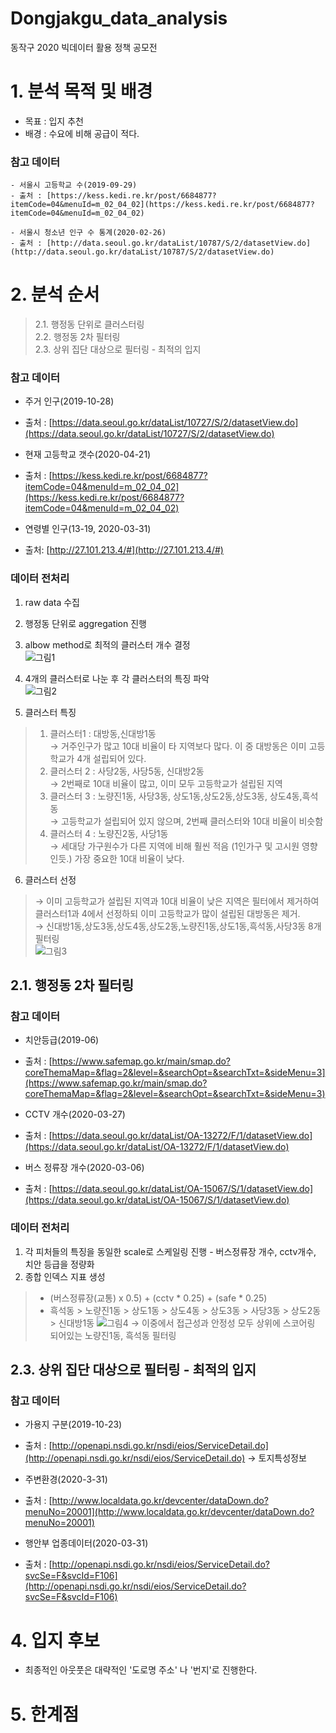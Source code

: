 # Dongjakgu_data_analysis
동작구 2020 빅데이터 활용 정책 공모전


# 1. 분석 목적 및 배경
- 목표 : 입지 추천
- 배경 : 수요에 비해 공급이 적다.

### 참고 데이터
```
- 서울시 고등학교 수(2019-09-29)
- 출처 : [https://kess.kedi.re.kr/post/6684877?itemCode=04&menuId=m_02_04_02](https://kess.kedi.re.kr/post/6684877?itemCode=04&menuId=m_02_04_02)

- 서울시 청소년 인구 수 통계(2020-02-26)
- 출처 : [http://data.seoul.go.kr/dataList/10787/S/2/datasetView.do](http://data.seoul.go.kr/dataList/10787/S/2/datasetView.do)
```


# 2. 분석 순서
> 2.1. 행정동 단위로 클러스터링   
> 2.2. 행정동 2차 필터링  
> 2.3. 상위 집단 대상으로 필터링 - 최적의 입지  

### 참고 데이터
- 주거 인구(2019-10-28)
- 출처 : [https://data.seoul.go.kr/dataList/10727/S/2/datasetView.do](https://data.seoul.go.kr/dataList/10727/S/2/datasetView.do)

- 현재 고등학교 갯수(2020-04-21)
- 출처 : [https://kess.kedi.re.kr/post/6684877?itemCode=04&menuId=m_02_04_02](https://kess.kedi.re.kr/post/6684877?itemCode=04&menuId=m_02_04_02)

- 연령별 인구(13-19, 2020-03-31)
- 출처: [http://27.101.213.4/#](http://27.101.213.4/#)

### 데이터 전처리
1. raw data 수집  
2. 행정동 단위로 aggregation 진행  
3. albow method로 최적의 클러스터 개수 결정  
![그림1](https://user-images.githubusercontent.com/33515088/107917442-4c973200-6fab-11eb-95c7-1f5ebc1a7fbf.png)

4. 4개의 클러스터로 나눈 후 각 클러스터의 특징 파악  
![그림2](https://user-images.githubusercontent.com/33515088/107917903-0b535200-6fac-11eb-8a68-e8bfceb1f94b.png)

5. 클러스터 특징  
> 1) 클러스터1 : 대방동,신대방1동  
> → 거주인구가 많고 10대 비율이 타 지역보다 많다. 이 중 대방동은 이미 고등학교가 4개 설립되어 있다.  
> 2) 클러스터 2 : 사당2동, 사당5동, 신대방2동  
> → 2번째로 10대 비율이 많고, 이미 모두 고등학교가 설립된 지역  
> 3) 클러스터 3 : 노량진1동, 사당3동, 상도1동,상도2동,상도3동, 상도4동,흑석동  
> → 고등학교가 설립되어 있지 않으며, 2번째 클러스터와 10대 비율이 비슷함  
> 4) 클러스터 4 : 노량진2동, 사당1동  
> → 세대당 가구원수가 다른 지역에 비해 훨씬 적음 (1인가구 및 고시원 영향인듯.) 가장 중요한 10대 비율이 낮다.  

6. 클러스터 선정  
> → 이미 고등학교가 설립된 지역과 10대 비율이 낮은 지역은 필터에서 제거하여 클러스터1과 4에서 선정하되 이미 고등학교가 많이 설립된 대방동은 제거.  
> → 신대방1동,상도3동,상도4동,상도2동,노량진1동,상도1동,흑석동,사당3동 8개 필터링  
![그림3](https://user-images.githubusercontent.com/33515088/107917955-2756f380-6fac-11eb-959a-dafb06d9a47c.png)


## 2.1. 행정동 2차 필터링
### 참고 데이터
- 치안등급(2019-06)
- 출처 : [https://www.safemap.go.kr/main/smap.do?coreThemaMap=&flag=2&level=&searchOpt=&searchTxt=&sideMenu=3](https://www.safemap.go.kr/main/smap.do?coreThemaMap=&flag=2&level=&searchOpt=&searchTxt=&sideMenu=3)

- CCTV 개수(2020-03-27)
- 출처 : [https://data.seoul.go.kr/dataList/OA-13272/F/1/datasetView.do](https://data.seoul.go.kr/dataList/OA-13272/F/1/datasetView.do)

- 버스 정류장 개수(2020-03-06)
- 출처 : [https://data.seoul.go.kr/dataList/OA-15067/S/1/datasetView.do](https://data.seoul.go.kr/dataList/OA-15067/S/1/datasetView.do)


### 데이터 전처리
1. 각 피처들의 특징을 동일한 scale로 스케일링 진행 - 버스정류장 개수, cctv개수, 치안 등급을 정량화
2. 종합 인덱스 지표 생성
> - (버스정류장(교통) x 0.5) + (cctv * 0.25) + (safe * 0.25)
> - 흑석동 > 노량진1동 > 상도1동 > 상도4동 > 상도3동 > 사당3동 > 상도2동 > 신대방1동
![그림4](https://user-images.githubusercontent.com/33515088/107918168-83ba1300-6fac-11eb-8660-ed345012ea19.png)
→ 이중에서 접근성과 안정성 모두 상위에 스코어링 되어있는 노량진1동, 흑석동 필터링

## 2.3. 상위 집단 대상으로 필터링 - 최적의 입지
### 참고 데이터
- 가용지 구분(2019-10-23)
- 출처 : [http://openapi.nsdi.go.kr/nsdi/eios/ServiceDetail.do](http://openapi.nsdi.go.kr/nsdi/eios/ServiceDetail.do) → 토지특성정보

- 주변환경(2020-3-31)
- 출처 : [http://www.localdata.go.kr/devcenter/dataDown.do?menuNo=20001](http://www.localdata.go.kr/devcenter/dataDown.do?menuNo=20001)

- 행안부 업종데이터(2020-03-31)
- 출처 : [http://openapi.nsdi.go.kr/nsdi/eios/ServiceDetail.do?svcSe=F&svcId=F106](http://openapi.nsdi.go.kr/nsdi/eios/ServiceDetail.do?svcSe=F&svcId=F106)

# 4. 입지 후보
- 최종적인 아웃풋은 대략적인 '도로명 주소' 나 '번지'로 진행한다.

# 5. 한계점
